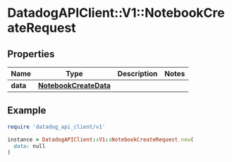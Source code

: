 # DatadogAPIClient::V1::NotebookCreateRequest

## Properties

| Name     | Type                                            | Description | Notes |
| -------- | ----------------------------------------------- | ----------- | ----- |
| **data** | [**NotebookCreateData**](NotebookCreateData.md) |             |       |

## Example

```ruby
require 'datadog_api_client/v1'

instance = DatadogAPIClient::V1::NotebookCreateRequest.new(
  data: null
)
```
